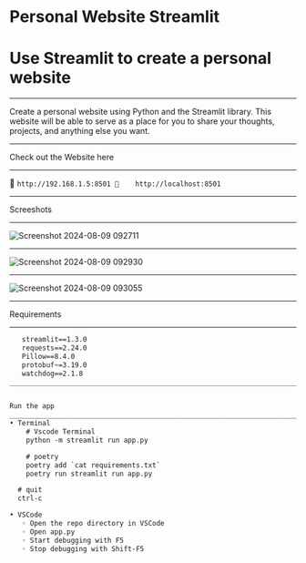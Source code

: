 # Personal Website Streamlit






# Use Streamlit to create a personal website
___________________________________________________________________________________________________________________________________________________________________________________________________________
Create a personal website using Python and the Streamlit library. This website will be able to serve as a place for you to share your thoughts, projects, and anything else you want.
___________________________________________________________________________________________________________________________________________________________________________________________________________
Check out the Website here
___________________________________________________________________________________________________________________________________________________________________________________________________________
📢 ```http://192.168.1.5:8501
📢    http://localhost:8501```
___________________________________________________________________________________________________________________________________________________________________________________________________________
Screeshots
___________________________________________________________________________________________________________________________________________________________________________________________________________
![Screenshot 2024-08-09 092711](https://github.com/user-attachments/assets/7a34884a-ae8a-4e57-953f-353d0ade6275)
___________________________________________________________________________________________________________________________________________________________________________________________________________
![Screenshot 2024-08-09 092930](https://github.com/user-attachments/assets/0c67899c-e4b3-46a6-b49a-6c6af203dac7)
___________________________________________________________________________________________________________________________________________________________________________________________________________
![Screenshot 2024-08-09 093055](https://github.com/user-attachments/assets/7881597b-ddd8-484d-a9d2-57f3200e35e3)
___________________________________________________________________________________________________________________________________________________________________________________________________________
Requirements
___________________________________________________________________________________________________________________________________________________________________________________________________________
```streamlit_lottie==0.0.2
   streamlit==1.3.0
   requests==2.24.0
   Pillow==8.4.0
   protobuf~=3.19.0
   watchdog==2.1.8
___________________________________________________________________________________________________________________________________________________________________________________________________________


Run the app
___________________________________________________________________________________________________________________________________________________________________________________________________________
• Terminal
    # Vscode Terminal
    python -m streamlit run app.py

    # poetry
    poetry add `cat requirements.txt`
    poetry run streamlit run app.py

  # quit
  ctrl-c

• VSCode
   ◦ Open the repo directory in VSCode
   ◦ Open app.py
   ◦ Start debugging with F5
   ◦ Stop debugging with Shift-F5

